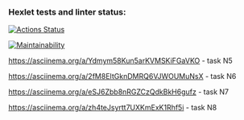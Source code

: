 ### Hexlet tests and linter status:
[![Actions Status](https://github.com/DoraDDDDD/frontend-project-44/workflows/hexlet-check/badge.svg)](https://github.com/DoraDDDDD/frontend-project-44/actions)

[![Maintainability](https://api.codeclimate.com/v1/badges/5f9fe69d3d4b1bf8da4b/maintainability)](https://codeclimate.com/github/DoraDDDDD/frontend-project-44/maintainability)

https://asciinema.org/a/Ydmym58Kun5arKVMSKiFGaVKO - task N5

https://asciinema.org/a/2fM8EItGknDMRQ6VJWOUMuNsX - task N6

https://asciinema.org/a/eSJ6Zbb8nRGZCzQdkBkH6gufz - task N7

https://asciinema.org/a/zh4teJsyrtt7UXKmExK1Rhf5i - task N8

